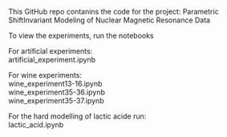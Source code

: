 This GitHub repo contanins the code for the project: Parametric ShiftInvariant Modeling of
Nuclear Magnetic Resonance Data

To view the experiments, run the notebooks 

For artificial experiments: \
artificial_experiment.ipynb

For wine experiments: \
wine_experiment13-16.ipynb \
wine_experiment35-36.ipynb \
wine_experiment35-37.ipynb 

For the hard modelling of lactic acide run: \
lactic_acid.ipynb
